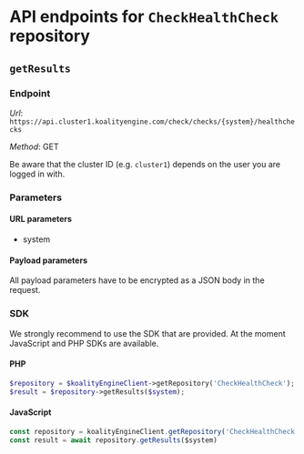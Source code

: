 # API endpoints for `CheckHealthCheck` repository


## `getResults`



### Endpoint

*Url*: ```https://api.cluster1.koalityengine.com/check/checks/{system}/healthchecks```

*Method*: GET

Be aware that the cluster ID (e.g. `cluster1`) depends on the user you are logged in with.

### Parameters

#### URL parameters
 - system

#### Payload parameters

All payload parameters have to be encrypted as a JSON body in the request.


### SDK

We strongly recommend to use the SDK that are provided. At the moment JavaScript and PHP SDKs are available.

#### PHP
```php
$repository = $koalityEngineClient->getRepository('CheckHealthCheck');
$result = $repository->getResults($system);
```

#### JavaScript

```javascript
const repository = koalityEngineClient.getRepository('CheckHealthCheck')
const result = await repository.getResults($system)
```

